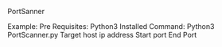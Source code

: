 PortSanner

Example:
Pre Requisites:
Python3 Installed
Command: Python3 PortScanner.py Target host ip address Start port End Port
